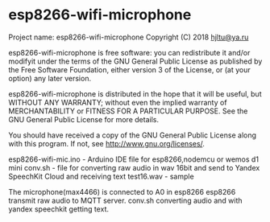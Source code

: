 # esp8266-wifi-microphone

Project name: esp8266-wifi-microphone
Copyright (C) 2018  hjltu@ya.ru

esp8266-wifi-microphone is free software: you can redistribute
it and/or modifyit under the terms of the GNU General Public License
as published by the Free Software Foundation, either version 3 of the
License, or (at your option) any later version.

esp8266-wifi-microphone is distributed in the hope that it will be useful,
but WITHOUT ANY WARRANTY; without even the implied warranty of
MERCHANTABILITY or FITNESS FOR A PARTICULAR PURPOSE.  See the
GNU General Public License for more details.

You should have received a copy of the GNU General Public License
along with this program.  If not, see <http://www.gnu.org/licenses/>.

esp8266-wifi-mic.ino - Arduino IDE file for esp8266,nodemcu or wemos d1 mini
conv.sh - file for converting raw audio in wav 16bit and send to Yandex SpeechKit Cloud and receiving text
test16.wav - sample

The microphone(max4466) is connected to A0 in esp8266
esp8266 transmit raw audio to MQTT server.
conv.sh converting audio and with yandex speechkit getting text.
